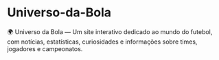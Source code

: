# Universo-da-Bola
🌍 Universo da Bola — Um site interativo dedicado ao mundo do futebol, com notícias, estatísticas, curiosidades e informações sobre times, jogadores e campeonatos.

